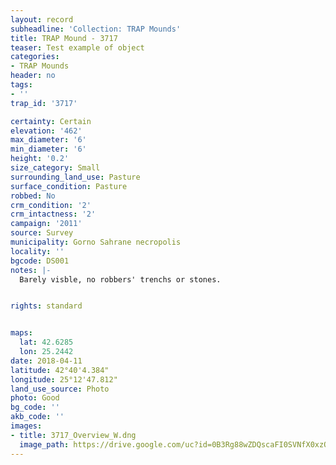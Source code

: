 ```yaml
---
layout: record
subheadline: 'Collection: TRAP Mounds'
title: TRAP Mound - 3717
teaser: Test example of object
categories:
- TRAP Mounds
header: no
tags:
- ''
trap_id: '3717'

certainty: Certain
elevation: '462'
max_diameter: '6'
min_diameter: '6'
height: '0.2'
size_category: Small
surrounding_land_use: Pasture
surface_condition: Pasture
robbed: No
crm_condition: '2'
crm_intactness: '2'
campaign: '2011'
source: Survey
municipality: Gorno Sahrane necropolis
locality: ''
bgcode: DS001
notes: |-
  Barely visble, no robbers' trenchs or stones.


rights: standard


maps:
  lat: 42.6285
  lon: 25.2442
date: 2018-04-11
latitude: 42°40'4.384"
longitude: 25°12'47.812"
land_use_source: Photo
photo: Good
bg_code: ''
akb_code: ''
images:
- title: 3717_Overview_W.dng
  image_path: https://drive.google.com/uc?id=0B3Rg88wZDQscaFI0SVNfX0xzQk0
---
```

